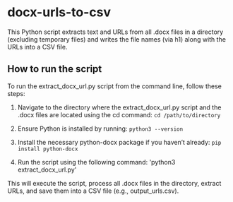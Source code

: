 # docx-urls-to-csv
This Python script extracts text and URLs from all .docx files in a directory (excluding temporary files) and writes the file names (via h1) along with the URLs into a CSV file.

## How to run the script
To run the extract_docx_url.py script from the command line, follow these steps:

1. Navigate to the directory where the extract_docx_url.py script and the .docx files are located using the cd command: `cd /path/to/directory`

2. Ensure Python is installed by running: `python3 --version`

3. Install the necessary python-docx package if you haven’t already: `pip install python-docx`

4. Run the script using the following command: 'python3 extract_docx_url.py'

This will execute the script, process all .docx files in the directory, extract URLs, and save them into a CSV file (e.g., output_urls.csv).
